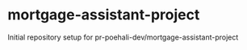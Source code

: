 # mortgage-assistant-project

Initial repository setup for pr-poehali-dev/mortgage-assistant-project